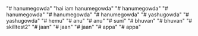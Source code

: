 "# hanumegowda" 
"hai iam hanumegowda" 
"# hanumegowda" 
"# hanumegowda" 
"# hanumegowda" 
"# hanumegowda" 
"# yashugowda" 
"# yashugowda" 
"# hemu" 
"# anu" 
"# anu" 
"# suni" 
"# bhuvan" 
"# bhuvan" 
"# skilltest2" 
"# jaan" 
"# jaan" 
"# jaan" 
"# appa" 
"# appa" 

